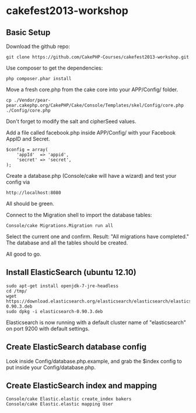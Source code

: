 # cakefest2013-workshop

## Basic Setup

Download the github repo:

	git clone https://github.com/CakePHP-Courses/cakefest2013-workshop.git

Use composer to get the dependencies:

	php composer.phar install

Move a fresh core.php from the cake core into your APP/Config/ folder.

    cp ./Vendor/pear-pear.cakephp.org/CakePHP/Cake/Console/Templates/skel/Config/core.php ./Config/core.php

Don't forget to modify the salt and cipherSeed values.

Add a file called facebook.php inside APP/Config/ with your Facebook AppID and Secret.

    $config = array(
        'appId'  => 'appid',
        'secret' => 'secret',
    );

Create a database.php (Console/cake will have a wizard) and test your config via

	http://localhost:8080

All should be green.

Connect to the Migration shell to import the database tables:

	Console/cake Migrations.Migration run all

Select the current one and confirm. Result: "All migrations have completed."
The database and all the tables should be created.

All good to go.

## Install ElasticSearch (ubuntu 12.10)

    sudo apt-get install openjdk-7-jre-headless
    cd /tmp/
    wget https://download.elasticsearch.org/elasticsearch/elasticsearch/elasticsearch-0.90.3.deb
    sudo dpkg -i elasticsearch-0.90.3.deb

Elasticsearch is now running with a default cluster name of "elasticsearch" on port 9200 with default settings.

## Create ElasticSearch database config

Look inside Config/database.php.example, and grab the $index config to put inside your Config/database.php.

## Create ElasticSearch index and mapping

    Console/cake Elastic.elastic create_index bakers
    Console/cake Elastic.elastic mapping User


